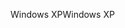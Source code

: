 <span data-ttu-id="154bf-101">Windows XP</span><span class="sxs-lookup"><span data-stu-id="154bf-101">Windows XP</span></span>